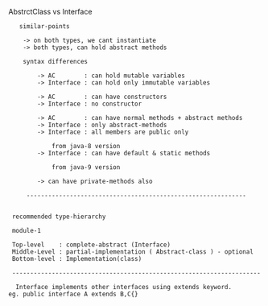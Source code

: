 

   AbstrctClass  vs Interface
	   
	   
	   similar-points
	   
	   	-> on both types, we cant instantiate
	   	-> both types, can hold abstract methods
	   	
	   	syntax differences
	   	
	   		-> AC        : can hold mutable variables
	   		-> Interface : can hold only immutable variables
	   		
	   		-> AC        : can have constructors
	   		-> Interface : no constructor
	   		
	   		-> AC        : can have normal methods + abstract methods
	   		-> Interface : only abstract-methods 
	   		-> Interface : all members are public only
	   			
	   			from java-8 version
	   	    -> Interface : can have default & static methods		
	   							
	            from java-9 version
	            
	        -> can have private-methods also
	        
	     -------------------------------------------------------------        							
	   
	  
	 recommended type-hierarchy
	   	
	 module-1                   		
	           
	 Top-level    : complete-abstract (Interface)
	 Middle-Level : partial-implementation ( Abstract-class ) - optional
	 Bottom-level : Implementation(class)   	 
	   
	 ---------------------------------------------------------------------   
	   
	  Interface implements other interfaces using extends keyword.
    eg. public interface A extends B,C{}
	   
	   
	   
	   
